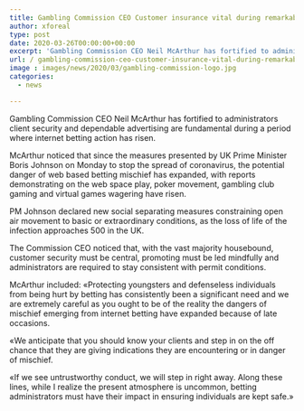 ```yaml
---
title: Gambling Commission CEO Customer insurance vital during remarkable period
author: xforeal 
type: post
date: 2020-03-26T00:00:00+00:00
excerpt: 'Gambling Commission CEO Neil McArthur has fortified to administrators client insurance and dependable promoting are fundamental during a period where web based betting action has risen '
url: / gambling-commission-ceo-customer-insurance-vital-during-remarkable-period/
image : images/news/2020/03/gambling-commission-logo.jpg
categories:
  - news

---
```

Gambling Commission CEO Neil McArthur has fortified to administrators client security and dependable advertising are fundamental during a period where internet betting action has risen. 

McArthur noticed that since the measures presented by UK Prime Minister Boris Johnson on Monday to stop the spread of coronavirus, the potential danger of web based betting mischief has expanded, with reports demonstrating on the web space play, poker movement, gambling club gaming and virtual games wagering have risen. 

PM Johnson declared new social separating measures constraining open air movement to basic or extraordinary conditions, as the loss of life of the infection approaches 500 in the UK. 

The Commission CEO noticed that, with the vast majority housebound, customer security must be central, promoting must be led mindfully and administrators are required to stay consistent with permit conditions. 

McArthur included: &#171;Protecting youngsters and defenseless individuals from being hurt by betting has consistently been a significant need and we are extremely careful as you ought to be of the reality the dangers of mischief emerging from internet betting have expanded because of late occasions. 

&#171;We anticipate that you should know your clients and step in on the off chance that they are giving indications they are encountering or in danger of mischief. 

&#171;If we see untrustworthy conduct, we will step in right away. Along these lines, while I realize the present atmosphere is uncommon, betting administrators must have their impact in ensuring individuals are kept safe.&#187;